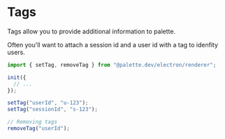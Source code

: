# Tags

Tags allow you to provide additional information to palette.

Often you'll want to attach a session id and a user id with a tag to idenfity users.

```ts {7-8} title="index.js"
import { setTag, removeTag } from "@palette.dev/electron/renderer";

init({
  // ...
});

setTag("userId", "u-123");
setTag("sessionId", "s-123");

// Removing tags
removeTag("userId");
```

